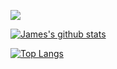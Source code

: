 ![](https://komarev.com/ghpvc/?username=jamesgrams)

[![James's github stats](https://github-readme-stats.vercel.app/api?username=jamesgrams&show_icons=true&theme=dark)](https://github.com/anuraghazra/github-readme-stats)

[![Top Langs](https://github-readme-stats.vercel.app/api/top-langs/?username=jamesgrams&layout=compact&theme=dark)](https://github.com/anuraghazra/github-readme-stats)
